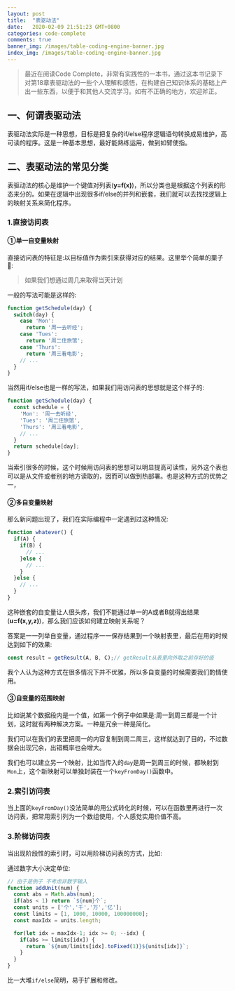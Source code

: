 ```yaml
---
layout: post
title:  "表驱动法"
date:   2020-02-09 21:51:23 GMT+0800
categories: code-complete
comments: true
banner_img: /images/table-coding-engine-banner.jpg
index_img: /images/table-coding-engine-banner.jpg
---
```


> 最近在阅读Code Complete，非常有实践性的一本书，通过这本书记录下对第18章表驱动法的一些个人理解和感悟，在构建自己知识体系的基础上产出一些东西，以便于和其他人交流学习。如有不正确的地方，欢迎斧正。

## 一、何谓表驱动法

表驱动法实际是一种思想，目标是把复杂的if/else程序逻辑语句转换成易维护，高可读的程序。这是一种基本思想，最好能熟练运用，做到如臂使指。

## 二、表驱动法的常见分类

表驱动法的核心是维护一个键值对列表(**y=f(x)**)，所以分类也是根据这个列表的形态来分的。如果在逻辑中出现很多if/else的并列和嵌套，我们就可以去找找逻辑上的映射关系来简化程序。

### 1.直接访问表

#### ①单一自变量映射

直接访问表的特征是:以目标值作为索引来获得对应的结果。这里举个简单的栗子🌰:

> 如果我们想通过周几来取得当天计划

一般的写法可能是这样的:

```javascript
function getSchedule(day) {
  switch(day) {
    case 'Mon':
      return '周一去听经';
    case 'Tues':
      return '周二住旅馆';
    case 'Thurs':
      return '周三看电影';
    // ...
  }
}
```

当然用if/else也是一样的写法，如果我们用访问表的思想就是这个样子的:

```javascript
function getSchedule(day) {
  const schedule = {
    'Mon': '周一去听经',
    'Tues': '周二住旅馆',
    'Thurs': '周三看电影',
    // ...
  }
  return schedule[day];
}
```

当索引很多的时候，这个时候用访问表的思想可以明显提高可读性，另外这个表也可以是从文件或者别的地方读取的，因而可以做到热部署。也是这种方式的优势之一，

#### ②多自变量映射

那么新问题出现了，我们在实际编程中一定遇到过这种情况:

```javascript
function whatever() {
  if(A) {
    if(B) {
      // ...
    }else {
      // ...
    }
  }else {
    // ...
  }
}
```

这种嵌套的自变量让人很头疼，我们不能通过单一的A或者B就得出结果(**u=f(x,y,z)**)，那么我们应该如何建立映射关系呢？

答案是一一列举自变量，通过程序一一保存结果到一个映射表里，最后在用的时候达到如下的效果:

```javascript
const result = getResult(A, B, C);// getResult从表里向外取之前存好的值
```

我个人认为这种方式在很多情况下并不优雅，所以多自变量的时候需要我们酌情使用。

#### ③自变量的范围映射

比如说某个数据段内是一个值，如第一个例子中如果是:周一到周三都是一个计划，这时就有两种解决方案。一种是冗余一种是简化。

我们可以在我们的表里把周一的内容复制到周二周三，这样就达到了目的，不过数据会出现冗余，出错概率也会增大。

我们也可以建立另一个映射，比如当传入的`day`是周一到周三的时候，都映射到`Mon`上，这个新映射可以单独封装在一个`keyFromDay()`函数中。

### 2.索引访问表

当上面的`keyFromDay()`没法简单的用公式转化的时候，可以在函数里再进行一次访问表，把常用索引列为一个数组使用，个人感觉实用价值不高。

### 3.阶梯访问表

当出现阶段性的索引时，可以用阶梯访问表的方式，比如:

通过数字大小决定单位:

```javascript
// 由于是例子 不考虑非数字输入
function addUnit(num) {
  const abs = Math.abs(num);
  if(abs < 1) return `${num}个`;
  const units = ['个','千','万','亿'];
  const limits = [1, 1000, 10000, 100000000];
  const maxIdx = units.length;

  for(let idx = maxIdx-1; idx >= 0; --idx) {
    if(abs >= limits[idx]) {
      return `${num/limits[idx].toFixed(1)}${units[idx]}`;
    }
  }
}
```

比一大堆`if/else`简明，易于扩展和修改。
